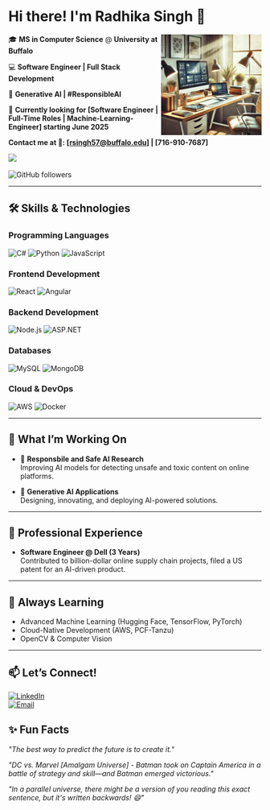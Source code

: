 # Hi there! I'm Radhika Singh 👋

<img src="https://github.com/radhika-singh-10/radhika-singh-10/blob/main/working_desktop_setup.gif" alt="Work in Progress :)"  width="200" align='right'/>

🎓 **MS in Computer Science** @ **University at Buffalo**  

💻 **Software Engineer | Full Stack Development** 

🤖 **Generative AI | #ResponsibleAI**  

🚀 **Currently looking for [Software Engineer | Full-Time Roles | Machine-Learning-Engineer] starting June 2025**

**Contact me at 📧: [rsingh57@buffalo.edu] | [716-910-7687]**


![](https://komarev.com/ghpvc/?username=radhika-singh-10)

![GitHub followers](https://img.shields.io/github/followers/radhika-singh-10?label=Follow&style=social)

---

## 🛠️ Skills & Technologies

### **Programming Languages**

![C#](https://img.shields.io/badge/C%23-239120?style=for-the-badge&logo=c-sharp&logoColor=white)  ![Python](https://img.shields.io/badge/Python-3776AB?style=for-the-badge&logo=python&logoColor=white)  ![JavaScript](https://img.shields.io/badge/JavaScript-F7DF1E?style=for-the-badge&logo=javascript&logoColor=black)

### **Frontend Development**
![React](https://img.shields.io/badge/React-20232A?style=for-the-badge&logo=react&logoColor=61DAFB)  ![Angular](https://img.shields.io/badge/Angular-DD0031?style=for-the-badge&logo=angular&logoColor=white)


### **Backend Development**
<img src="https://camo.githubusercontent.com/d21012299f2ccd4a7d73b13f896b0be91c9e71bb7f0b51f1cbfb783ed6b9f9b1/68747470733a2f2f63646e2e6a7364656c6976722e6e65742f67682f64657669636f6e732f64657669636f6e2f69636f6e732f6e6f64656a732f6e6f64656a732d6f726967696e616c2e737667" alt="Node.js" width="40" height="40">   <img src="https://cdn.jsdelivr.net/gh/devicons/devicon/icons/dot-net/dot-net-original.svg" alt="ASP.NET" width="40" height="40">

### **Databases**
![MySQL](https://img.shields.io/badge/MySQL-4479A1?style=for-the-badge&logo=mysql&logoColor=white) ![MongoDB](https://img.shields.io/badge/MongoDB-47A248?style=for-the-badge&logo=mongodb&logoColor=white)

### **Cloud & DevOps**
 ![AWS](https://img.shields.io/badge/AWS-232F3E?style=for-the-badge&logo=amazon-aws&logoColor=white) ![Docker](https://img.shields.io/badge/Docker-2496ED?style=for-the-badge&logo=docker&logoColor=white)  


---

## 🚀 What I’m Working On
- 🌟 **Responsbile and Safe AI Research**  
  Improving AI models for detecting unsafe and toxic content on online platforms.
  
- 🤖 **Generative AI Applications**  
  Designing, innovating, and deploying AI-powered solutions.  

---

## 💼 Professional Experience
- **Software Engineer @ Dell (3 Years)**  
  Contributed to billion-dollar online supply chain projects, filed a US patent for an AI-driven product.  

---

## 🌱 Always Learning
- Advanced Machine Learning (Hugging Face, TensorFlow, PyTorch)  
- Cloud-Native Development (AWS, PCF-Tanzu)  
- OpenCV & Computer Vision  

---

## 📫 Let’s Connect!
[![LinkedIn](https://img.shields.io/badge/-LinkedIn-blue?style=flat-square&logo=linkedin&logoColor=white)](https://linkedin.com/in/radhika-singh)  
[![Email](https://img.shields.io/badge/-Email-D14836?style=flat-square&logo=gmail&logoColor=white)](mailto:radhika.singh@example.com)  




## ✨ Fun Facts
_"The best way to predict the future is to create it."_  

_"DC vs. Marvel [Amalgam Universe] - Batman took on Captain America in a battle of strategy and skill—and Batman emerged victorious."_

_"In a parallel universe, there might be a version of you reading this exact sentence, but it's written backwards! 😄"_

<!---
Radhika-singh-10/radhika-singh-10 is a ✨ special ✨ repository because its `README.md` (this file) appears on your GitHub profile.
You can click the Preview link to take a look at your changes.

- 🌱 I’m currently learning to strengthen my data analytics, science, and mathematical foundations...
- 💞️ I'm looking to collaborate on new opportunities in the field of data analytics, science...
--->
